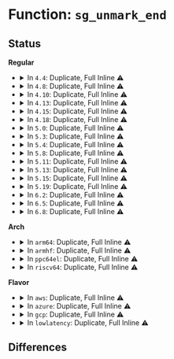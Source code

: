 # Function: <code>sg_unmark_end</code>

## Status
<b>Regular</b>
<ul>
<li>
<details>
<summary>In <code>4.4</code>: Duplicate, Full Inline ⚠️</summary>

**Collision:** Static Duplication

**Inline:** Full

**Transformation:** False

**Instances:**

```
In block/blk-merge.c (ffffffff813c0102)
Location: include/linux/scatterlist.h:206
Inline: True
Inline callers:
  - block/blk-merge.c:blk_rq_map_sg
  - block/blk-merge.c:blk_rq_map_sg
```
```
In block/blk-integrity.c (ffffffff813e7cd8)
Location: include/linux/scatterlist.h:206
Inline: True
Inline callers:
  - block/blk-integrity.c:blk_rq_map_integrity_sg
```
</details>
</li>
<li>
<details>
<summary>In <code>4.8</code>: Duplicate, Full Inline ⚠️</summary>

**Collision:** Static Duplication

**Inline:** Full

**Transformation:** False

**Instances:**

```
In block/blk-merge.c (ffffffff8140418f)
Location: include/linux/scatterlist.h:206
Inline: True
Inline callers:
  - block/blk-merge.c:blk_rq_map_sg
  - block/blk-merge.c:blk_rq_map_sg
```
```
In block/blk-integrity.c (ffffffff8142df6a)
Location: include/linux/scatterlist.h:206
Inline: True
Inline callers:
  - block/blk-integrity.c:blk_rq_map_integrity_sg
```
</details>
</li>
<li>
<details>
<summary>In <code>4.10</code>: Duplicate, Full Inline ⚠️</summary>

**Collision:** Static Duplication

**Inline:** Full

**Transformation:** False

**Instances:**

```
In crypto/xts.c (ffffffff81401b0c)
Location: include/linux/scatterlist.h:206
Inline: True
Inline callers:
  - crypto/xts.c:pre_crypt
  - crypto/xts.c:post_crypt
```
```
In block/blk-merge.c (ffffffff8141e61c)
Location: include/linux/scatterlist.h:206
Inline: True
Inline callers:
  - block/blk-merge.c:blk_rq_map_sg
  - block/blk-merge.c:blk_rq_map_sg
```
```
In block/blk-integrity.c (ffffffff81447d22)
Location: include/linux/scatterlist.h:206
Inline: True
Inline callers:
  - block/blk-integrity.c:blk_rq_map_integrity_sg
```
</details>
</li>
<li>
<details>
<summary>In <code>4.13</code>: Duplicate, Full Inline ⚠️</summary>

**Collision:** Static Duplication

**Inline:** Full

**Transformation:** False

**Instances:**

```
In crypto/xts.c (ffffffff8140eed2)
Location: include/linux/scatterlist.h:206
Inline: True
Inline callers:
  - crypto/xts.c:pre_crypt
  - crypto/xts.c:post_crypt
```
```
In block/blk-merge.c (ffffffff8142bd08)
Location: include/linux/scatterlist.h:206
Inline: True
Inline callers:
  - block/blk-merge.c:blk_rq_map_sg
  - block/blk-merge.c:blk_rq_map_sg
```
```
In block/blk-integrity.c (ffffffff81456653)
Location: include/linux/scatterlist.h:206
Inline: True
Inline callers:
  - block/blk-integrity.c:blk_rq_map_integrity_sg
```
</details>
</li>
<li>
<details>
<summary>In <code>4.15</code>: Duplicate, Full Inline ⚠️</summary>

**Collision:** Static Duplication

**Inline:** Full

**Transformation:** False

**Instances:**

```
In crypto/xts.c (ffffffff814379a2)
Location: include/linux/scatterlist.h:213
Inline: True
Inline callers:
  - crypto/xts.c:pre_crypt
  - crypto/xts.c:post_crypt
```
```
In block/blk-merge.c (ffffffff81456f67)
Location: include/linux/scatterlist.h:213
Inline: True
Inline callers:
  - block/blk-merge.c:blk_rq_map_sg
  - block/blk-merge.c:blk_rq_map_sg
```
```
In block/blk-integrity.c (ffffffff814822a9)
Location: include/linux/scatterlist.h:213
Inline: True
Inline callers:
  - block/blk-integrity.c:blk_rq_map_integrity_sg
```
</details>
</li>
<li>
<details>
<summary>In <code>4.18</code>: Duplicate, Full Inline ⚠️</summary>

**Collision:** Static Duplication

**Inline:** Full

**Transformation:** False

**Instances:**

```
In crypto/xts.c (ffffffff8146a2c3)
Location: include/linux/scatterlist.h:207
Inline: True
Inline callers:
  - crypto/xts.c:pre_crypt
  - crypto/xts.c:post_crypt
```
```
In block/blk-merge.c (ffffffff8148aa53)
Location: include/linux/scatterlist.h:207
Inline: True
Inline callers:
  - block/blk-merge.c:blk_rq_map_sg
  - block/blk-merge.c:blk_rq_map_sg
```
```
In block/blk-integrity.c (ffffffff814b6fb7)
Location: include/linux/scatterlist.h:207
Inline: True
Inline callers:
  - block/blk-integrity.c:blk_rq_map_integrity_sg
```
```
In net/core/sock.c (ffffffff818773f4)
Location: include/linux/scatterlist.h:207
Inline: True
Inline callers:
  - net/core/sock.c:sk_alloc_sg
```
</details>
</li>
<li>
<details>
<summary>In <code>5.0</code>: Duplicate, Full Inline ⚠️</summary>

**Collision:** Static Duplication

**Inline:** Full

**Transformation:** False

**Instances:**

```
In block/blk-merge.c (ffffffff814a470f)
Location: include/linux/scatterlist.h:207
Inline: True
Inline callers:
  - block/blk-merge.c:blk_rq_map_sg
  - block/blk-merge.c:blk_rq_map_sg
```
```
In block/blk-integrity.c (ffffffff814ca658)
Location: include/linux/scatterlist.h:207
Inline: True
Inline callers:
  - block/blk-integrity.c:blk_rq_map_integrity_sg
```
```
In net/core/filter.c (ffffffff818dcf74)
Location: include/linux/scatterlist.h:207
Inline: True
Inline callers:
  - net/core/filter.c:bpf_msg_push_data
  - net/core/filter.c:bpf_msg_push_data
```
```
In net/core/skmsg.c (ffffffff818e6715)
Location: include/linux/scatterlist.h:207
Inline: True
Inline callers:
  - net/core/skmsg.c:sk_msg_zerocopy_from_iter
  - net/core/skmsg.c:sk_msg_clone
  - net/core/skmsg.c:sk_msg_alloc
```
```
In net/ipv4/tcp_bpf.c (ffffffff819777a6)
Location: include/linux/scatterlist.h:207
Inline: True
Inline callers:
  - net/ipv4/tcp_bpf.c:tcp_bpf_sendpage
```
</details>
</li>
<li>
<details>
<summary>In <code>5.3</code>: Duplicate, Full Inline ⚠️</summary>

**Collision:** Static Duplication

**Inline:** Full

**Transformation:** False

**Instances:**

```
In block/blk-merge.c (ffffffff814d23d2)
Location: include/linux/scatterlist.h:207
Inline: True
Inline callers:
  - block/blk-merge.c:blk_rq_map_sg
  - block/blk-merge.c:__blk_bios_map_sg
  - block/blk-merge.c:__blk_bios_map_sg
```
```
In block/blk-integrity.c (ffffffff814f8f31)
Location: include/linux/scatterlist.h:207
Inline: True
Inline callers:
  - block/blk-integrity.c:blk_rq_map_integrity_sg
```
```
In net/core/filter.c (ffffffff8192ad5a)
Location: include/linux/scatterlist.h:207
Inline: True
Inline callers:
  - net/core/filter.c:bpf_msg_push_data
  - net/core/filter.c:bpf_msg_push_data
```
```
In net/core/skmsg.c (ffffffff819360b9)
Location: include/linux/scatterlist.h:207
Inline: True
Inline callers:
  - net/core/skmsg.c:sk_msg_zerocopy_from_iter
  - net/core/skmsg.c:sk_msg_clone
  - net/core/skmsg.c:sk_msg_alloc
```
```
In net/ipv4/tcp_bpf.c (ffffffff819e12c9)
Location: include/linux/scatterlist.h:207
Inline: True
Inline callers:
  - net/ipv4/tcp_bpf.c:tcp_bpf_sendpage
```
</details>
</li>
<li>
<details>
<summary>In <code>5.4</code>: Duplicate, Full Inline ⚠️</summary>

**Collision:** Static Duplication

**Inline:** Full

**Transformation:** False

**Instances:**

```
In block/blk-merge.c (ffffffff814eb752)
Location: include/linux/scatterlist.h:207
Inline: True
Inline callers:
  - block/blk-merge.c:blk_rq_map_sg
  - block/blk-merge.c:__blk_bios_map_sg
  - block/blk-merge.c:__blk_bios_map_sg
```
```
In block/blk-integrity.c (ffffffff81516de6)
Location: include/linux/scatterlist.h:207
Inline: True
Inline callers:
  - block/blk-integrity.c:blk_rq_map_integrity_sg
```
```
In net/core/filter.c (ffffffff8195d0d5)
Location: include/linux/scatterlist.h:207
Inline: True
Inline callers:
  - net/core/filter.c:bpf_msg_push_data
  - net/core/filter.c:bpf_msg_push_data
  - net/core/filter.c:bpf_msg_push_data
```
```
In net/core/skmsg.c (ffffffff81969109)
Location: include/linux/scatterlist.h:207
Inline: True
Inline callers:
  - net/core/skmsg.c:sk_msg_zerocopy_from_iter
  - net/core/skmsg.c:sk_msg_clone
  - net/core/skmsg.c:sk_msg_alloc
```
```
In net/ipv4/tcp_bpf.c (ffffffff81a18695)
Location: include/linux/scatterlist.h:207
Inline: True
Inline callers:
  - net/ipv4/tcp_bpf.c:tcp_bpf_sendpage
```
</details>
</li>
<li>
<details>
<summary>In <code>5.8</code>: Duplicate, Full Inline ⚠️</summary>

**Collision:** Static Duplication

**Inline:** Full

**Transformation:** False

**Instances:**

```
In block/blk-merge.c (ffffffff8154b586)
Location: include/linux/scatterlist.h:221
Inline: True
Inline callers:
  - block/blk-merge.c:__blk_rq_map_sg
  - block/blk-merge.c:__blk_rq_map_sg
  - block/blk-merge.c:__blk_bios_map_sg
  - block/blk-merge.c:blk_bvec_map_sg
```
```
In block/blk-integrity.c (ffffffff81577583)
Location: include/linux/scatterlist.h:221
Inline: True
Inline callers:
  - block/blk-integrity.c:blk_rq_map_integrity_sg
```
```
In drivers/scsi/scsi_lib.c (ffffffff81836f25)
Location: include/linux/scatterlist.h:221
Inline: True
Inline callers:
  - drivers/scsi/scsi_lib.c:scsi_init_io
```
```
In net/core/filter.c (ffffffff81a31b6e)
Location: include/linux/scatterlist.h:221
Inline: True
Inline callers:
  - net/core/filter.c:bpf_msg_push_data
  - net/core/filter.c:bpf_msg_push_data
  - net/core/filter.c:bpf_msg_push_data
```
```
In net/core/skmsg.c (ffffffff81a3c42a)
Location: include/linux/scatterlist.h:221
Inline: True
Inline callers:
  - net/core/skmsg.c:sk_msg_zerocopy_from_iter
  - net/core/skmsg.c:sk_msg_clone
  - net/core/skmsg.c:sk_msg_alloc
```
```
In net/ipv4/tcp_bpf.c (ffffffff81b093c2)
Location: include/linux/scatterlist.h:221
Inline: True
Inline callers:
  - net/ipv4/tcp_bpf.c:tcp_bpf_sendpage
```
</details>
</li>
<li>
<details>
<summary>In <code>5.11</code>: Duplicate, Full Inline ⚠️</summary>

**Collision:** Static Duplication

**Inline:** Full

**Transformation:** False

**Instances:**

```
In block/blk-merge.c (ffffffff81567636)
Location: include/linux/scatterlist.h:220
Inline: True
Inline callers:
  - block/blk-merge.c:__blk_rq_map_sg
  - block/blk-merge.c:__blk_rq_map_sg
  - block/blk-merge.c:__blk_bios_map_sg
  - block/blk-merge.c:blk_bvec_map_sg
```
```
In block/blk-integrity.c (ffffffff8159414f)
Location: include/linux/scatterlist.h:220
Inline: True
Inline callers:
  - block/blk-integrity.c:blk_rq_map_integrity_sg
```
```
In drivers/scsi/scsi_lib.c (ffffffff81847995)
Location: include/linux/scatterlist.h:220
Inline: True
Inline callers:
  - drivers/scsi/scsi_lib.c:scsi_alloc_sgtables
```
```
In net/core/filter.c (ffffffff81a33ec0)
Location: include/linux/scatterlist.h:220
Inline: True
Inline callers:
  - net/core/filter.c:bpf_msg_push_data
  - net/core/filter.c:bpf_msg_push_data
  - net/core/filter.c:bpf_msg_push_data
```
```
In net/core/skmsg.c (ffffffff81a3eaea)
Location: include/linux/scatterlist.h:220
Inline: True
Inline callers:
  - net/core/skmsg.c:sk_msg_zerocopy_from_iter
  - net/core/skmsg.c:sk_msg_clone
  - net/core/skmsg.c:sk_msg_alloc
```
```
In net/ipv4/tcp_bpf.c (ffffffff81b17bdd)
Location: include/linux/scatterlist.h:220
Inline: True
Inline callers:
  - net/ipv4/tcp_bpf.c:tcp_bpf_sendpage
```
</details>
</li>
<li>
<details>
<summary>In <code>5.13</code>: Duplicate, Full Inline ⚠️</summary>

**Collision:** Static Duplication

**Inline:** Full

**Transformation:** False

**Instances:**

```
In block/blk-merge.c (ffffffff8156fa1e)
Location: include/linux/scatterlist.h:220
Inline: True
Inline callers:
  - block/blk-merge.c:__blk_rq_map_sg
  - block/blk-merge.c:__blk_rq_map_sg
  - block/blk-merge.c:__blk_bios_map_sg
  - block/blk-merge.c:__blk_bios_map_sg
```
```
In block/blk-integrity.c (ffffffff8159af2d)
Location: include/linux/scatterlist.h:220
Inline: True
Inline callers:
  - block/blk-integrity.c:blk_rq_map_integrity_sg
```
```
In drivers/scsi/scsi_lib.c (ffffffff8182aa15)
Location: include/linux/scatterlist.h:220
Inline: True
Inline callers:
  - drivers/scsi/scsi_lib.c:scsi_alloc_sgtables
```
```
In net/core/filter.c (ffffffff81a1b149)
Location: include/linux/scatterlist.h:220
Inline: True
Inline callers:
  - net/core/filter.c:bpf_msg_push_data
  - net/core/filter.c:bpf_msg_push_data
  - net/core/filter.c:bpf_msg_push_data
```
```
In net/core/skmsg.c (ffffffff81a4cf4a)
Location: include/linux/scatterlist.h:220
Inline: True
Inline callers:
  - net/core/skmsg.c:sk_msg_zerocopy_from_iter
  - net/core/skmsg.c:sk_msg_clone
  - net/core/skmsg.c:sk_msg_alloc
```
```
In net/ipv4/tcp_bpf.c (ffffffff81b057ad)
Location: include/linux/scatterlist.h:220
Inline: True
Inline callers:
  - net/ipv4/tcp_bpf.c:tcp_bpf_sendpage
```
</details>
</li>
<li>
<details>
<summary>In <code>5.15</code>: Duplicate, Full Inline ⚠️</summary>

**Collision:** Static Duplication

**Inline:** Full

**Transformation:** False

**Instances:**

```
In block/blk-merge.c (ffffffff815d40be)
Location: include/linux/scatterlist.h:226
Inline: True
Inline callers:
  - block/blk-merge.c:__blk_rq_map_sg
  - block/blk-merge.c:__blk_rq_map_sg
  - block/blk-merge.c:__blk_bios_map_sg
  - block/blk-merge.c:__blk_bios_map_sg
```
```
In block/blk-integrity.c (ffffffff8160318f)
Location: include/linux/scatterlist.h:226
Inline: True
Inline callers:
  - block/blk-integrity.c:blk_rq_map_integrity_sg
```
```
In drivers/scsi/scsi_lib.c (ffffffff818b64a1)
Location: include/linux/scatterlist.h:226
Inline: True
Inline callers:
  - drivers/scsi/scsi_lib.c:scsi_alloc_sgtables
```
```
In net/core/filter.c (ffffffff81ace21a)
Location: include/linux/scatterlist.h:226
Inline: True
Inline callers:
  - net/core/filter.c:bpf_msg_push_data
  - net/core/filter.c:bpf_msg_push_data
  - net/core/filter.c:bpf_msg_push_data
```
```
In net/core/skmsg.c (ffffffff81b04d95)
Location: include/linux/scatterlist.h:226
Inline: True
Inline callers:
  - net/core/skmsg.c:sk_msg_zerocopy_from_iter
  - net/core/skmsg.c:sk_msg_clone
  - net/core/skmsg.c:sk_msg_alloc
```
```
In net/ipv4/tcp_bpf.c (ffffffff81bc830a)
Location: include/linux/scatterlist.h:226
Inline: True
Inline callers:
  - net/ipv4/tcp_bpf.c:tcp_bpf_sendpage
```
</details>
</li>
<li>
<details>
<summary>In <code>5.19</code>: Duplicate, Full Inline ⚠️</summary>

**Collision:** Static Duplication

**Inline:** Full

**Transformation:** False

**Instances:**

```
In block/blk-merge.c (ffffffff8167ff2b)
Location: include/linux/scatterlist.h:243
Inline: True
Inline callers:
  - block/blk-merge.c:__blk_rq_map_sg
  - block/blk-merge.c:__blk_bios_map_sg
  - block/blk-merge.c:__blk_bios_map_sg
```
```
In block/blk-integrity.c (ffffffff816b5a0f)
Location: include/linux/scatterlist.h:243
Inline: True
Inline callers:
  - block/blk-integrity.c:blk_rq_map_integrity_sg
```
```
In drivers/scsi/scsi_lib.c (ffffffff81a0199a)
Location: include/linux/scatterlist.h:243
Inline: True
Inline callers:
  - drivers/scsi/scsi_lib.c:scsi_alloc_sgtables
```
```
In net/core/filter.c (ffffffff81c49c4c)
Location: include/linux/scatterlist.h:243
Inline: True
Inline callers:
  - net/core/filter.c:bpf_msg_push_data
  - net/core/filter.c:bpf_msg_push_data
  - net/core/filter.c:bpf_msg_push_data
```
```
In net/core/skmsg.c (ffffffff81c8a60c)
Location: include/linux/scatterlist.h:243
Inline: True
Inline callers:
  - net/core/skmsg.c:sk_msg_zerocopy_from_iter
  - net/core/skmsg.c:sk_msg_clone
  - net/core/skmsg.c:sk_msg_alloc
```
```
In net/ipv4/tcp_bpf.c (ffffffff81d5dba5)
Location: include/linux/scatterlist.h:243
Inline: True
Inline callers:
  - net/ipv4/tcp_bpf.c:tcp_bpf_sendpage
```
</details>
</li>
<li>
<details>
<summary>In <code>6.2</code>: Duplicate, Full Inline ⚠️</summary>

**Collision:** Static Duplication

**Inline:** Full

**Transformation:** False

**Instances:**

```
In block/blk-merge.c (ffffffff8173d2cb)
Location: include/linux/scatterlist.h:246
Inline: True
Inline callers:
  - block/blk-merge.c:__blk_rq_map_sg
  - block/blk-merge.c:__blk_bios_map_sg
  - block/blk-merge.c:__blk_bios_map_sg
```
```
In block/blk-integrity.c (ffffffff81775cbf)
Location: include/linux/scatterlist.h:246
Inline: True
Inline callers:
  - block/blk-integrity.c:blk_rq_map_integrity_sg
```
```
In drivers/scsi/scsi_lib.c (ffffffff81b7fffa)
Location: include/linux/scatterlist.h:246
Inline: True
Inline callers:
  - drivers/scsi/scsi_lib.c:scsi_alloc_sgtables
```
```
In net/core/filter.c (ffffffff81dff8b7)
Location: include/linux/scatterlist.h:246
Inline: True
Inline callers:
  - net/core/filter.c:bpf_msg_push_data
  - net/core/filter.c:bpf_msg_push_data
  - net/core/filter.c:bpf_msg_push_data
```
```
In net/core/skmsg.c (ffffffff81e4520b)
Location: include/linux/scatterlist.h:246
Inline: True
Inline callers:
  - net/core/skmsg.c:sk_msg_zerocopy_from_iter
  - net/core/skmsg.c:sk_msg_clone
  - net/core/skmsg.c:sk_msg_alloc
```
```
In net/ipv4/tcp_bpf.c (ffffffff81f27855)
Location: include/linux/scatterlist.h:246
Inline: True
Inline callers:
  - net/ipv4/tcp_bpf.c:tcp_bpf_sendpage
```
</details>
</li>
<li>
<details>
<summary>In <code>6.5</code>: Duplicate, Full Inline ⚠️</summary>

**Collision:** Static Duplication

**Inline:** Full

**Transformation:** False

**Instances:**

```
In block/blk-merge.c (ffffffff8177986b)
Location: include/linux/scatterlist.h:270
Inline: True
Inline callers:
  - block/blk-merge.c:__blk_rq_map_sg
  - block/blk-merge.c:__blk_bios_map_sg
  - block/blk-merge.c:__blk_bios_map_sg
```
```
In block/blk-integrity.c (ffffffff817b596f)
Location: include/linux/scatterlist.h:270
Inline: True
Inline callers:
  - block/blk-integrity.c:blk_rq_map_integrity_sg
```
```
In drivers/scsi/scsi_lib.c (ffffffff81bd405c)
Location: include/linux/scatterlist.h:270
Inline: True
Inline callers:
  - drivers/scsi/scsi_lib.c:scsi_alloc_sgtables
```
```
In net/core/filter.c (ffffffff81e712b6)
Location: include/linux/scatterlist.h:270
Inline: True
Inline callers:
  - net/core/filter.c:bpf_msg_push_data
  - net/core/filter.c:bpf_msg_push_data
  - net/core/filter.c:bpf_msg_push_data
```
```
In net/core/skmsg.c (ffffffff81ea07fb)
Location: include/linux/scatterlist.h:270
Inline: True
Inline callers:
  - net/core/skmsg.c:sk_msg_zerocopy_from_iter
  - net/core/skmsg.c:sk_msg_clone
  - net/core/skmsg.c:sk_msg_alloc
```
</details>
</li>
<li>
<details>
<summary>In <code>6.8</code>: Duplicate, Full Inline ⚠️</summary>

**Collision:** Static Duplication

**Inline:** Full

**Transformation:** False

**Instances:**

```
In block/blk-merge.c (ffffffff817bbc3b)
Location: include/linux/scatterlist.h:270
Inline: True
Inline callers:
  - block/blk-merge.c:__blk_rq_map_sg
  - block/blk-merge.c:__blk_bios_map_sg
  - block/blk-merge.c:__blk_bios_map_sg
```
```
In block/blk-integrity.c (ffffffff817fa37f)
Location: include/linux/scatterlist.h:270
Inline: True
Inline callers:
  - block/blk-integrity.c:blk_rq_map_integrity_sg
```
```
In drivers/scsi/scsi_lib.c (ffffffff81c28ccc)
Location: include/linux/scatterlist.h:270
Inline: True
Inline callers:
  - drivers/scsi/scsi_lib.c:scsi_alloc_sgtables
```
```
In net/core/filter.c (ffffffff81f309a7)
Location: include/linux/scatterlist.h:270
Inline: True
Inline callers:
  - net/core/filter.c:bpf_msg_push_data
  - net/core/filter.c:bpf_msg_push_data
  - net/core/filter.c:bpf_msg_push_data
```
```
In net/core/skmsg.c (ffffffff81f62f9b)
Location: include/linux/scatterlist.h:270
Inline: True
Inline callers:
  - net/core/skmsg.c:sk_msg_zerocopy_from_iter
  - net/core/skmsg.c:sk_msg_clone
  - net/core/skmsg.c:sk_msg_alloc
```
</details>
</li>
</ul>
<b>Arch</b>
<ul>
<li>
<details>
<summary>In <code>arm64</code>: Duplicate, Full Inline ⚠️</summary>

**Collision:** Static Duplication

**Inline:** Full

**Transformation:** False

**Instances:**

```
In block/blk-merge.c (ffff8000105ea188)
Location: include/linux/scatterlist.h:207
Inline: True
Inline callers:
  - block/blk-merge.c:blk_rq_map_sg
  - block/blk-merge.c:__blk_bios_map_sg
  - block/blk-merge.c:__blk_bios_map_sg
```
```
In block/blk-integrity.c (ffff80001061e244)
Location: include/linux/scatterlist.h:207
Inline: True
Inline callers:
  - block/blk-integrity.c:blk_rq_map_integrity_sg
```
```
In net/core/filter.c (ffff800010c00c54)
Location: include/linux/scatterlist.h:207
Inline: True
Inline callers:
  - net/core/filter.c:bpf_msg_push_data
  - net/core/filter.c:bpf_msg_push_data
  - net/core/filter.c:bpf_msg_push_data
```
```
In net/core/skmsg.c (ffff800010c0e524)
Location: include/linux/scatterlist.h:207
Inline: True
Inline callers:
  - net/core/skmsg.c:sk_msg_zerocopy_from_iter
  - net/core/skmsg.c:sk_msg_clone
  - net/core/skmsg.c:sk_msg_alloc
```
```
In net/ipv4/tcp_bpf.c (ffff800010cd3e9c)
Location: include/linux/scatterlist.h:207
Inline: True
Inline callers:
  - net/ipv4/tcp_bpf.c:tcp_bpf_sendpage
```
</details>
</li>
<li>
<details>
<summary>In <code>armhf</code>: Duplicate, Full Inline ⚠️</summary>

**Collision:** Static Duplication

**Inline:** Full

**Transformation:** False

**Instances:**

```
In block/blk-merge.c (c0796750)
Location: include/linux/scatterlist.h:207
Inline: True
Inline callers:
  - block/blk-merge.c:blk_rq_map_sg
  - block/blk-merge.c:__blk_bios_map_sg
  - block/blk-merge.c:__blk_bios_map_sg
```
```
In block/blk-integrity.c (c07c5e40)
Location: include/linux/scatterlist.h:207
Inline: True
Inline callers:
  - block/blk-integrity.c:blk_rq_map_integrity_sg
```
```
In net/core/filter.c (c0d19640)
Location: include/linux/scatterlist.h:207
Inline: True
Inline callers:
  - net/core/filter.c:bpf_msg_push_data
  - net/core/filter.c:bpf_msg_push_data
  - net/core/filter.c:bpf_msg_push_data
```
```
In net/core/skmsg.c (c0d27038)
Location: include/linux/scatterlist.h:207
Inline: True
Inline callers:
  - net/core/skmsg.c:sk_msg_zerocopy_from_iter
  - net/core/skmsg.c:sk_msg_clone
  - net/core/skmsg.c:sk_msg_alloc
```
```
In net/ipv4/tcp_bpf.c (c0dddd84)
Location: include/linux/scatterlist.h:207
Inline: True
Inline callers:
  - net/ipv4/tcp_bpf.c:tcp_bpf_sendpage
```
</details>
</li>
<li>
<details>
<summary>In <code>ppc64el</code>: Duplicate, Full Inline ⚠️</summary>

**Collision:** Static Duplication

**Inline:** Full

**Transformation:** False

**Instances:**

```
In block/blk-merge.c (c00000000077f138)
Location: include/linux/scatterlist.h:207
Inline: True
Inline callers:
  - block/blk-merge.c:blk_rq_map_sg
  - block/blk-merge.c:__blk_bios_map_sg
  - block/blk-merge.c:__blk_bios_map_sg
```
```
In block/blk-integrity.c (c0000000007bd3ec)
Location: include/linux/scatterlist.h:207
Inline: True
Inline callers:
  - block/blk-integrity.c:blk_rq_map_integrity_sg
```
```
In net/core/filter.c (c000000000ce83c4)
Location: include/linux/scatterlist.h:207
Inline: True
Inline callers:
  - net/core/filter.c:bpf_msg_push_data
  - net/core/filter.c:bpf_msg_push_data
  - net/core/filter.c:bpf_msg_push_data
```
```
In net/core/skmsg.c (c000000000cface4)
Location: include/linux/scatterlist.h:207
Inline: True
Inline callers:
  - net/core/skmsg.c:sk_msg_zerocopy_from_iter
  - net/core/skmsg.c:sk_msg_clone
  - net/core/skmsg.c:sk_msg_alloc
```
```
In net/ipv4/tcp_bpf.c (c000000000df3240)
Location: include/linux/scatterlist.h:207
Inline: True
Inline callers:
  - net/ipv4/tcp_bpf.c:tcp_bpf_sendpage
```
</details>
</li>
<li>
<details>
<summary>In <code>riscv64</code>: Duplicate, Full Inline ⚠️</summary>

**Collision:** Static Duplication

**Inline:** Full

**Transformation:** False

**Instances:**

```
In block/blk-merge.c (ffffffe00042a5a8)
Location: include/linux/scatterlist.h:207
Inline: True
Inline callers:
  - block/blk-merge.c:blk_rq_map_sg
  - block/blk-merge.c:__blk_bios_map_sg
  - block/blk-merge.c:__blk_bios_map_sg
```
```
In block/blk-integrity.c (ffffffe000450fc0)
Location: include/linux/scatterlist.h:207
Inline: True
Inline callers:
  - block/blk-integrity.c:blk_rq_map_integrity_sg
```
```
In net/core/filter.c (ffffffe00077ec02)
Location: include/linux/scatterlist.h:207
Inline: True
Inline callers:
  - net/core/filter.c:bpf_msg_push_data
  - net/core/filter.c:bpf_msg_push_data
  - net/core/filter.c:bpf_msg_push_data
```
```
In net/core/skmsg.c (ffffffe00078b78a)
Location: include/linux/scatterlist.h:207
Inline: True
Inline callers:
  - net/core/skmsg.c:sk_msg_zerocopy_from_iter
  - net/core/skmsg.c:sk_msg_clone
  - net/core/skmsg.c:sk_msg_alloc
```
```
In net/ipv4/tcp_bpf.c (ffffffe000824cba)
Location: include/linux/scatterlist.h:207
Inline: True
Inline callers:
  - net/ipv4/tcp_bpf.c:tcp_bpf_sendpage
```
</details>
</li>
</ul>
<b>Flavor</b>
<ul>
<li>
<details>
<summary>In <code>aws</code>: Duplicate, Full Inline ⚠️</summary>

**Collision:** Static Duplication

**Inline:** Full

**Transformation:** False

**Instances:**

```
In block/blk-merge.c (ffffffff814e3d32)
Location: include/linux/scatterlist.h:207
Inline: True
Inline callers:
  - block/blk-merge.c:blk_rq_map_sg
  - block/blk-merge.c:__blk_bios_map_sg
  - block/blk-merge.c:__blk_bios_map_sg
```
```
In block/blk-integrity.c (ffffffff8150f3c6)
Location: include/linux/scatterlist.h:207
Inline: True
Inline callers:
  - block/blk-integrity.c:blk_rq_map_integrity_sg
```
```
In net/core/filter.c (ffffffff818fd0a5)
Location: include/linux/scatterlist.h:207
Inline: True
Inline callers:
  - net/core/filter.c:bpf_msg_push_data
  - net/core/filter.c:bpf_msg_push_data
  - net/core/filter.c:bpf_msg_push_data
```
```
In net/core/skmsg.c (ffffffff819090d9)
Location: include/linux/scatterlist.h:207
Inline: True
Inline callers:
  - net/core/skmsg.c:sk_msg_zerocopy_from_iter
  - net/core/skmsg.c:sk_msg_clone
  - net/core/skmsg.c:sk_msg_alloc
```
```
In net/ipv4/tcp_bpf.c (ffffffff819b7d25)
Location: include/linux/scatterlist.h:207
Inline: True
Inline callers:
  - net/ipv4/tcp_bpf.c:tcp_bpf_sendpage
```
</details>
</li>
<li>
<details>
<summary>In <code>azure</code>: Duplicate, Full Inline ⚠️</summary>

**Collision:** Static Duplication

**Inline:** Full

**Transformation:** False

**Instances:**

```
In block/blk-merge.c (ffffffff814d4612)
Location: include/linux/scatterlist.h:207
Inline: True
Inline callers:
  - block/blk-merge.c:blk_rq_map_sg
  - block/blk-merge.c:__blk_bios_map_sg
  - block/blk-merge.c:__blk_bios_map_sg
```
```
In block/blk-integrity.c (ffffffff814ff7e4)
Location: include/linux/scatterlist.h:207
Inline: True
Inline callers:
  - block/blk-integrity.c:blk_rq_map_integrity_sg
```
```
In net/core/filter.c (ffffffff818b6ed5)
Location: include/linux/scatterlist.h:207
Inline: True
Inline callers:
  - net/core/filter.c:bpf_msg_push_data
  - net/core/filter.c:bpf_msg_push_data
  - net/core/filter.c:bpf_msg_push_data
```
```
In net/core/skmsg.c (ffffffff818c2ee9)
Location: include/linux/scatterlist.h:207
Inline: True
Inline callers:
  - net/core/skmsg.c:sk_msg_zerocopy_from_iter
  - net/core/skmsg.c:sk_msg_clone
  - net/core/skmsg.c:sk_msg_alloc
```
```
In net/ipv4/tcp_bpf.c (ffffffff81974b15)
Location: include/linux/scatterlist.h:207
Inline: True
Inline callers:
  - net/ipv4/tcp_bpf.c:tcp_bpf_sendpage
```
</details>
</li>
<li>
<details>
<summary>In <code>gcp</code>: Duplicate, Full Inline ⚠️</summary>

**Collision:** Static Duplication

**Inline:** Full

**Transformation:** False

**Instances:**

```
In block/blk-merge.c (ffffffff814dfdc2)
Location: include/linux/scatterlist.h:207
Inline: True
Inline callers:
  - block/blk-merge.c:blk_rq_map_sg
  - block/blk-merge.c:__blk_bios_map_sg
  - block/blk-merge.c:__blk_bios_map_sg
```
```
In block/blk-integrity.c (ffffffff8150b456)
Location: include/linux/scatterlist.h:207
Inline: True
Inline callers:
  - block/blk-integrity.c:blk_rq_map_integrity_sg
```
```
In net/core/filter.c (ffffffff8194e0d5)
Location: include/linux/scatterlist.h:207
Inline: True
Inline callers:
  - net/core/filter.c:bpf_msg_push_data
  - net/core/filter.c:bpf_msg_push_data
  - net/core/filter.c:bpf_msg_push_data
```
```
In net/core/skmsg.c (ffffffff8195a109)
Location: include/linux/scatterlist.h:207
Inline: True
Inline callers:
  - net/core/skmsg.c:sk_msg_zerocopy_from_iter
  - net/core/skmsg.c:sk_msg_clone
  - net/core/skmsg.c:sk_msg_alloc
```
```
In net/ipv4/tcp_bpf.c (ffffffff81a227a5)
Location: include/linux/scatterlist.h:207
Inline: True
Inline callers:
  - net/ipv4/tcp_bpf.c:tcp_bpf_sendpage
```
</details>
</li>
<li>
<details>
<summary>In <code>lowlatency</code>: Duplicate, Full Inline ⚠️</summary>

**Collision:** Static Duplication

**Inline:** Full

**Transformation:** False

**Instances:**

```
In block/blk-merge.c (ffffffff814f8c22)
Location: include/linux/scatterlist.h:207
Inline: True
Inline callers:
  - block/blk-merge.c:blk_rq_map_sg
  - block/blk-merge.c:__blk_bios_map_sg
  - block/blk-merge.c:__blk_bios_map_sg
```
```
In block/blk-integrity.c (ffffffff81524af6)
Location: include/linux/scatterlist.h:207
Inline: True
Inline callers:
  - block/blk-integrity.c:blk_rq_map_integrity_sg
```
```
In net/core/filter.c (ffffffff8196faa5)
Location: include/linux/scatterlist.h:207
Inline: True
Inline callers:
  - net/core/filter.c:bpf_msg_push_data
  - net/core/filter.c:bpf_msg_push_data
  - net/core/filter.c:bpf_msg_push_data
```
```
In net/core/skmsg.c (ffffffff8197c329)
Location: include/linux/scatterlist.h:207
Inline: True
Inline callers:
  - net/core/skmsg.c:sk_msg_zerocopy_from_iter
  - net/core/skmsg.c:sk_msg_clone
  - net/core/skmsg.c:sk_msg_alloc
```
```
In net/ipv4/tcp_bpf.c (ffffffff81a2db86)
Location: include/linux/scatterlist.h:207
Inline: True
Inline callers:
  - net/ipv4/tcp_bpf.c:tcp_bpf_sendpage
```
</details>
</li>
</ul>

## Differences
